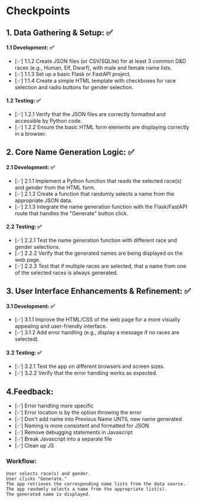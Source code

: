 # Checkpoints
## 1. Data Gathering & Setup: ✅ 
#### 1.1 Development: ✅
- [✅] 1.1.2 Create JSON files (or CSV/SQLite) for at least 3 common D&D races (e.g., Human, Elf, Dwarf), with male and female name lists. 
- [✅] 1.1.3 Set up a basic Flask or FastAPI project.
- [✅] 1.1.4 Create a simple HTML template with checkboxes for race selection and radio buttons for gender selection.  
#### 1.2 Testing: ✅
- [✅] 1.2.1 Verify that the JSON files are correctly formatted and accessible by Python code. 
- [✅] 1.2.2 Ensure the basic HTML form elements are displaying correctly in a browser.


## 2. Core Name Generation Logic:  ✅ 
#### 2.1 Development: ✅
- [✅] 2.1.1 Implement a Python function that reads the selected race(s) and gender from the HTML form.
- [✅] 2.1.2 Create a function that randomly selects a name from the appropriate JSON data.
- [✅] 2.1.3 Integrate the name generation function with the Flask/FastAPI route that handles the "Generate" button click.
#### 2.2 Testing: ✅
- [✅] 2.2.1 Test the name generation function with different race and gender selections.
- [✅] 2.2.2 Verify that the generated names are being displayed on the web page.
- [✅] 2.2.3 Test that if multiple races are selected, that a name from one of the selected races is always generated.


## 3. User Interface Enhancements & Refinement: ✅
#### 3.1 Development: ✅
- [✅] 3.1.1 Improve the HTML/CSS of the web page for a more visually appealing and user-friendly interface.
- [✅] 3.1.2 Add error handling (e.g., display a message if no races are selected).
#### 3.2 Testing: ✅
- [✅] 3.2.1 Test the app on different browsers and screen sizes.
- [✅] 3.2.2 Verify that the error handling works as expected.

    

## 4.Feedback:
- [✅] Error handling more specific
- [✅] Error location is by the option throwing the error
- [✅] Don't add name into Previous Name UNTIL new name generated
- [✅] Naming is more consistent and formatted for JSON
- [✅] Remove debugging statements in Javascript
- [✅] Break Javascript into a separate file
- [✅] Clean up JS

### Workflow:
    User selects race(s) and gender.
    User clicks "Generate."
    The app retrieves the corresponding name lists from the data source.
    The app randomly selects a name from the appropriate list(s).
    The generated name is displayed.

